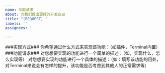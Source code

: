 ```yaml
---
name: 功能请求
about: 向我们提出更好的开发意见
title: "[REQUEST] "
labels: ''
assignees: ''

---
```


###实现方式###
你希望通过什么方式来实现该功能：（如插件，Terminal内置）
###功能请求###
对您想要实现的功能进行一个简单的描述：（如，实现什么，怎么实现等）
对您想要实现的功能进行一个具体的描述：（如：填写该功能的用处，对Terminal来说会有怎样的提升，该功能是否考虑到其他人的正常需求等）
